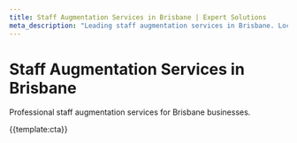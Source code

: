 ```yaml
---
title: Staff Augmentation Services in Brisbane | Expert Solutions
meta_description: "Leading staff augmentation services in Brisbane. Local expertise, proven results, competitive rates."
---
```


# Staff Augmentation Services in Brisbane

Professional staff augmentation services for Brisbane businesses.

{{template:cta}}
